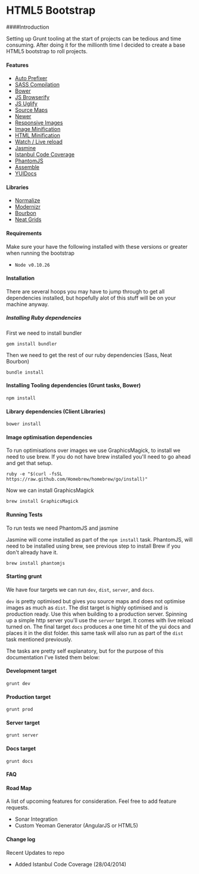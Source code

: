 # HTML5 Bootstrap

####Introduction

Setting up Grunt tooling at the start of projects can be tedious and time consuming. After doing it for the millionth time I decided to create a base HTML5 bootstrap to roll projects.


#### Features

* [Auto Prefixer](https://github.com/nDmitry/grunt-autoprefixer‎)
* [SASS Compilation](https://github.com/gruntjs/grunt-contrib-sass)
* [Bower](http://bower.io/)
* [JS Browserify](http://browserify.org)
* [JS Uglify](https://github.com/gruntjs/grunt-contrib-uglify)
* [Source Maps](http://www.html5rocks.com/en/tutorials/developertools/sourcemaps/)
* [Newer](https://github.com/tschaub/grunt-newer)
* [Responsive Images](https://github.com/andismith/grunt-responsive-images)
* [Image Minification](https://github.com/gruntjs/grunt-contrib-imagemin)
* [HTML Minification](https://github.com/gruntjs/grunt-contrib-htmlmin‎)
* [Watch / Live reload](https://github.com/gruntjs/grunt-contrib-watch)
* [Jasmine](https://github.com/gruntjs/grunt-contrib-jasmine)
* [Istanbul Code Coverage](https://github.com/maenu/grunt-template-jasmine-istanbul)
* [PhantomJS](http://phantomjs.org/)
* [Assemble](http://assemble.io/)
* [YUIDocs](https://github.com/gruntjs/grunt-contrib-yuidoc)

#### Libraries

* [Normalize](http://necolas.github.io/normalize.css/)
* [Modernizr](http://modernizr.com/)
* [Bourbon](http://bourbon.io/docs/)
* [Neat Grids](http://neat.bourbon.io)

#### Requirements
Make sure your have the following installed with these versions or greater when running the bootstrap

* ```Node v0.10.26```

#### Installation

There are several hoops you may have to jump through to get all dependencies installed, but hopefully alot of this stuff will be on your machine anyway.

##### Installing Ruby dependencies

First we need to install bundler

```
gem install bundler
```

Then we need to get the rest of our ruby dependencies (Sass, Neat Bourbon)

```
bundle install
```

#### Installing Tooling dependencies (Grunt tasks, Bower)

```
npm install
```

#### Library dependencies (Client Libraries)

```
bower install
```

#### Image optimisation dependencies

To run optimisations over images we use GraphicsMagick, to install we need to use brew. If you do not have brew installed you'll need to go ahead and get that setup.

```
ruby -e "$(curl -fsSL https://raw.github.com/Homebrew/homebrew/go/install)"
```

Now we can install GraphicsMagick

```
brew install GraphicsMagick
```

#### Running Tests

To run tests we need PhantomJS and jasmine



Jasmine will come installed as part of the ```npm install``` task. PhantomJS, will need to be installed using brew, see previous step to install Brew if you don't already have it.

 ```
 brew install phantomjs
 ```

#### Starting grunt

We have four targets we can run ```dev```, ```dist```, ```server```, and ```docs```.

```dev``` is pretty optimised but gives you source maps and does not optimise images as much as ```dist```. The dist target is highly optimised and is production ready. Use this when building to a production server. Spinning up a simple http server you'll use the ```server``` target. It comes with live reload turned on. The final target ```docs``` produces a one time hit of the yui docs and places it in the dist folder. this same task will also run as part of the ```dist``` task mentioned previously.


The tasks are pretty self explanatory, but for the purpose of this documentation I've listed them below:

#### Development target

```
grunt dev
```

#### Production target

```
grunt prod
```

#### Server target

```
grunt server
```

#### Docs target

```
grunt docs
```

#### FAQ

#### Road Map

A list of upcoming features for consideration. Feel free to add feature requests.

* Sonar Integration
* Custom Yeoman Generator (AngularJS or HTML5)


#### Change log

Recent Updates to repo

* Added Istanbul Code Coverage (28/04/2014)